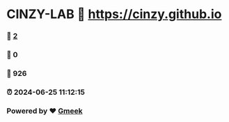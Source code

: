 # CINZY-LAB :link: https://cinzy.github.io 
### :page_facing_up: [2](https://cinzy.github.io/tag.html) 
### :speech_balloon: 0 
### :hibiscus: 926 
### :alarm_clock: 2024-06-25 11:12:15 
### Powered by :heart: [Gmeek](https://github.com/Meekdai/Gmeek)
